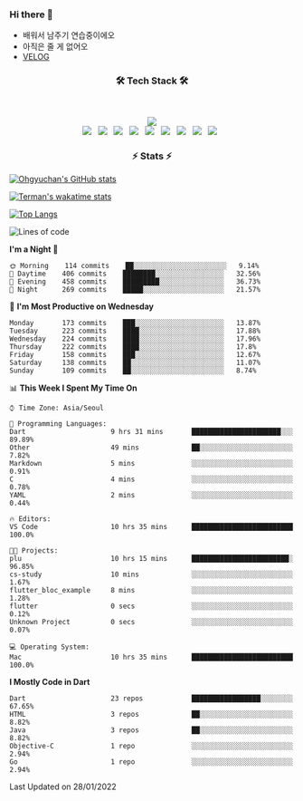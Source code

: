 <!--
**Ohgyuchan/Ohgyuchan** is a ✨ _special_ ✨ repository because its `README.md` (this file) appears on your GitHub profile.

Here are some ideas to get you started:

- 🔭 I’m currently working on ...
- 🌱 I’m currently learning ...
- 👯 I’m looking to collaborate on ...
- 🤔 I’m looking for help with ...
- 💬 Ask me about ...
- 📫 How to reach me: ...
- 😄 Pronouns: ...
- ⚡ Fun fact: ...
-->

### Hi there 👋
  * 배워서 남주기 연습중이에오
  * 아직은 줄 게 없어오
  * [VELOG](https://velog.io/@terman)



<h3 align="center"><b>🛠 Tech Stack 🛠</b></h3>
</br>

<p align="center">
<a href="https://hits.seeyoufarm.com"><img src="https://hits.seeyoufarm.com/api/count/incr/badge.svg?url=https%3A%2F%2Fgithub.com%2FOhgyuchan&count_bg=%2379C83D&title_bg=%23555555&icon=&icon_color=%23E7E7E7&title=visitors+%F0%9F%99%8C&edge_flat=false"/></a></br>
<img src="https://img.shields.io/badge/HTML5-E34F26?style=flat-square&logo=HTML5&logoColor=white"/></a> &nbsp
<img src="https://img.shields.io/badge/CSS3-1572B6?style=flat-square&logo=CSS3&logoColor=white"/></a> &nbsp
<!-- <img src="https://img.shields.io/badge/JavaScript-F7DF1E?style=flat-square&logo=JavaScript&logoColor=white"/></a> &nbsp -->
<!-- <img src="https://img.shields.io/badge/Node.js-339933?style=flat-square&logo=Node.js&logoColor=white"/></a> &nbsp -->
<img src="https://img.shields.io/badge/Android-3DDC84?style=flat-square&logo=Android&logoColor=white"/></a> &nbsp
<img src="https://img.shields.io/badge/Flutter-02569B?style=flat-square&logo=Flutter&logoColor=white"></a> &nbsp
<img src="https://img.shields.io/badge/Dart-0175C2?style=flat-square&logo=Dart&logoColor=white"></a> &nbsp
<img src="https://img.shields.io/badge/R-0175C2?style=flat-square&logo=R&logoColor=white"></a> &nbsp
<!-- <img src="https://img.shields.io/badge/MongoDB-47A248?style=flat-square&logo=MongoDB&logoColor=white"/></a> &nbsp -->
<!-- <img src="https://img.shields.io/badge/MySQL-4479A1?style=flat-square&logo=MySQL&logoColor=white"/></a> &nbsp -->
<img src="https://img.shields.io/badge/c++-00599C?style=flat-square&logo=c%2B%2B&logoColor=white"/></a> &nbsp 
<img src="https://img.shields.io/badge/github-181717?style=flat-squar&logo=github&logoColor=white"></a> &nbsp 
<img src="https://img.shields.io/badge/linux-FCC624?style=flat-squar&logo=linux&logoColor=black"></a> &nbsp 
<!-- <img src="https://img.shields.io/badge/Amazon AWS-232F3E?style=flat-square&logo=Amazon%20AWS&logoColor=white"/></a> &nbsp </p> -->

<h3 align="center"><b>⚡️ Stats ⚡️</b></h3>


[![Ohgyuchan's GitHub stats](https://github-readme-stats.vercel.app/api?username=Ohgyuchan&count_private=true&show_icons=true&theme=buefy)](https://github.com/Ohgyuchan/github-readme-stats)

[![Terman's wakatime stats](https://github-readme-stats.vercel.app/api/wakatime?username=@TermanOh&theme=buefy)](https://github.com/anuraghazra/github-readme-stats)

[![Top Langs](https://github-readme-stats.vercel.app/api/top-langs/?username=Ohgyuchan&layout=compact&count_private=true&show_icons=true&theme=buefy)](https://github.com/Ohgyuchan/github-readme-stats)
  
<!--START_SECTION:waka-->
![Lines of code](https://img.shields.io/badge/From%20Hello%20World%20I%27ve%20Written-92747%20lines%20of%20code-blue)

**I'm a Night 🦉** 

```text
🌞 Morning    114 commits    ██░░░░░░░░░░░░░░░░░░░░░░░   9.14% 
🌆 Daytime    406 commits    ████████░░░░░░░░░░░░░░░░░   32.56% 
🌃 Evening    458 commits    █████████░░░░░░░░░░░░░░░░   36.73% 
🌙 Night      269 commits    █████░░░░░░░░░░░░░░░░░░░░   21.57%

```
📅 **I'm Most Productive on Wednesday** 

```text
Monday       173 commits    ███░░░░░░░░░░░░░░░░░░░░░░   13.87% 
Tuesday      223 commits    ████░░░░░░░░░░░░░░░░░░░░░   17.88% 
Wednesday    224 commits    ████░░░░░░░░░░░░░░░░░░░░░   17.96% 
Thursday     222 commits    ████░░░░░░░░░░░░░░░░░░░░░   17.8% 
Friday       158 commits    ███░░░░░░░░░░░░░░░░░░░░░░   12.67% 
Saturday     138 commits    ██░░░░░░░░░░░░░░░░░░░░░░░   11.07% 
Sunday       109 commits    ██░░░░░░░░░░░░░░░░░░░░░░░   8.74%

```


📊 **This Week I Spent My Time On** 

```text
⌚︎ Time Zone: Asia/Seoul

💬 Programming Languages: 
Dart                     9 hrs 31 mins       ██████████████████████░░░   89.89% 
Other                    49 mins             ██░░░░░░░░░░░░░░░░░░░░░░░   7.82% 
Markdown                 5 mins              ░░░░░░░░░░░░░░░░░░░░░░░░░   0.91% 
C                        4 mins              ░░░░░░░░░░░░░░░░░░░░░░░░░   0.78% 
YAML                     2 mins              ░░░░░░░░░░░░░░░░░░░░░░░░░   0.44%

🔥 Editors: 
VS Code                  10 hrs 35 mins      █████████████████████████   100.0%

🐱‍💻 Projects: 
plu                      10 hrs 15 mins      ████████████████████████░   96.85% 
cs-study                 10 mins             ░░░░░░░░░░░░░░░░░░░░░░░░░   1.67% 
flutter_bloc_example     8 mins              ░░░░░░░░░░░░░░░░░░░░░░░░░   1.28% 
flutter                  0 secs              ░░░░░░░░░░░░░░░░░░░░░░░░░   0.12% 
Unknown Project          0 secs              ░░░░░░░░░░░░░░░░░░░░░░░░░   0.07%

💻 Operating System: 
Mac                      10 hrs 35 mins      █████████████████████████   100.0%

```

**I Mostly Code in Dart** 

```text
Dart                     23 repos            █████████████████░░░░░░░░   67.65% 
HTML                     3 repos             ██░░░░░░░░░░░░░░░░░░░░░░░   8.82% 
Java                     3 repos             ██░░░░░░░░░░░░░░░░░░░░░░░   8.82% 
Objective-C              1 repo              ░░░░░░░░░░░░░░░░░░░░░░░░░   2.94% 
Go                       1 repo              ░░░░░░░░░░░░░░░░░░░░░░░░░   2.94%

```



 Last Updated on 28/01/2022
<!--END_SECTION:waka-->


